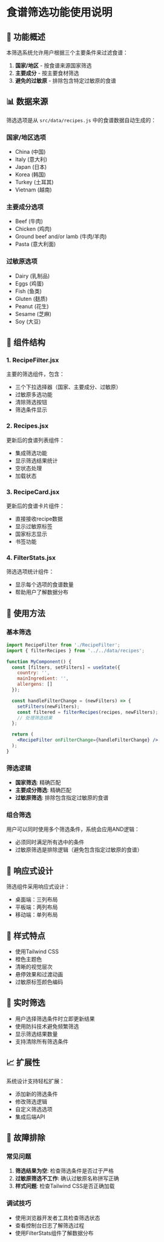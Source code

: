 # 食谱筛选功能使用说明

## 🎯 功能概述

本筛选系统允许用户根据三个主要条件来过滤食谱：
1. **国家/地区** - 按食谱来源国家筛选
2. **主要成分** - 按主要食材筛选
3. **避免的过敏原** - 排除包含特定过敏原的食谱

## 📊 数据来源

筛选选项是从 `src/data/recipes.js` 中的食谱数据自动生成的：

### 国家/地区选项
- China (中国)
- Italy (意大利)
- Japan (日本)
- Korea (韩国)
- Turkey (土耳其)
- Vietnam (越南)

### 主要成分选项
- Beef (牛肉)
- Chicken (鸡肉)
- Ground beef and/or lamb (牛肉/羊肉)
- Pasta (意大利面)

### 过敏原选项
- Dairy (乳制品)
- Eggs (鸡蛋)
- Fish (鱼类)
- Gluten (麸质)
- Peanut (花生)
- Sesame (芝麻)
- Soy (大豆)

## 🔧 组件结构

### 1. RecipeFilter.jsx
主要的筛选组件，包含：
- 三个下拉选择器（国家、主要成分、过敏原）
- 过敏原多选功能
- 清除筛选按钮
- 筛选条件显示

### 2. Recipes.jsx
更新后的食谱列表组件：
- 集成筛选功能
- 显示筛选结果统计
- 空状态处理
- 加载状态

### 3. RecipeCard.jsx
更新后的食谱卡片组件：
- 直接接收recipe数据
- 显示过敏原标签
- 国家标志显示
- 书签功能

### 4. FilterStats.jsx
筛选选项统计组件：
- 显示每个选项的食谱数量
- 帮助用户了解数据分布

## 🚀 使用方法

### 基本筛选
```jsx
import RecipeFilter from './RecipeFilter';
import { filterRecipes } from '../../data/recipes';

function MyComponent() {
  const [filters, setFilters] = useState({
    country: '',
    mainIngredient: '',
    allergens: []
  });

  const handleFilterChange = (newFilters) => {
    setFilters(newFilters);
    const filtered = filterRecipes(recipes, newFilters);
    // 处理筛选结果
  };

  return (
    <RecipeFilter onFilterChange={handleFilterChange} />
  );
}
```

### 筛选逻辑
- **国家筛选**: 精确匹配
- **主要成分筛选**: 精确匹配
- **过敏原筛选**: 排除包含指定过敏原的食谱

### 组合筛选
用户可以同时使用多个筛选条件，系统会应用AND逻辑：
- 必须同时满足所有选中的条件
- 过敏原筛选是排除逻辑（避免包含指定过敏原的食谱）

## 📱 响应式设计

筛选组件采用响应式设计：
- 桌面端：三列布局
- 平板端：两列布局
- 移动端：单列布局

## 🎨 样式特点

- 使用Tailwind CSS
- 橙色主题色
- 清晰的视觉层次
- 悬停效果和过渡动画
- 过敏原标签颜色编码

## 🔄 实时筛选

- 用户选择筛选条件时立即更新结果
- 使用防抖技术避免频繁筛选
- 显示筛选结果数量
- 支持清除所有筛选条件

## 📈 扩展性

系统设计支持轻松扩展：
- 添加新的筛选条件
- 修改筛选逻辑
- 自定义筛选选项
- 集成后端API

## 🐛 故障排除

### 常见问题
1. **筛选结果为空**: 检查筛选条件是否过于严格
2. **过敏原筛选不工作**: 确认过敏原名称拼写正确
3. **样式问题**: 检查Tailwind CSS是否正确加载

### 调试技巧
- 使用浏览器开发者工具检查筛选状态
- 查看控制台日志了解筛选过程
- 使用FilterStats组件了解数据分布

